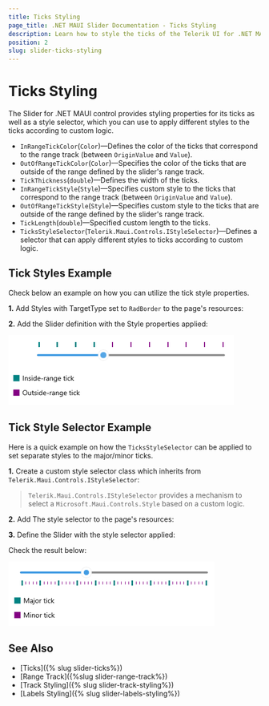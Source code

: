 ```yaml
---
title: Ticks Styling
page_title: .NET MAUI Slider Documentation - Ticks Styling
description: Learn how to style the ticks of the Telerik UI for .NET MAUI Slider. Set the size and style ticks within and outside of the range track differently.
position: 2
slug: slider-ticks-styling
---
```


# Ticks Styling

The Slider for .NET MAUI control provides styling properties for its ticks as well as a style selector, which you can use to apply different styles to the ticks according to custom logic.

 * `InRangeTickColor`(`Color`)&mdash;Defines the color of the ticks that correspond to the range track (between `OriginValue` and `Value`).
 * `OutOfRangeTickColor`(`Color`)&mdash;Specifies the color of the ticks that are outside of the range defined by the slider's range track.
 * `TickThickness`(`double`)&mdash;Defines the width of the ticks.
 * `InRangeTickStyle`(`Style`)&mdash;Specifies custom style to the ticks that correspond to the range track (between `OriginValue` and `Value`).
 * `OutOfRangeTickStyle`(`Style`)&mdash;Specifies custom style to the ticks that are outside of the range defined by the slider's range track.
 * `TickLength`(`double`)&mdash;Specified custom length to the ticks.
 * `TicksStyleSelector`(`Telerik.Maui.Controls.IStyleSelector`)&mdash;Defines a selector that can apply different styles to ticks according to custom logic.

## Tick Styles Example

Check below an example on how you can utilize the tick style properties.

**1.** Add Styles with TargetType set to `RadBorder` to the page's resources:

<snippet id='slider-ticksttyling-styles' />

**2.** Add the Slider definition with the Style properties applied:

<snippet id='slider-ticksttyling-xaml' />

![Telerik Slider for .NET MAUI Ticks Styling](images/slider-ticks-styling.png)

## Tick Style Selector Example

Here is a quick example on how the `TicksStyleSelector` can be applied to set separate styles to the major/minor ticks.

**1.** Create a custom style selector class which inherits from `Telerik.Maui.Controls.IStyleSelector`:

<snippet id='slider-ticks-styleselector-class' />

>`Telerik.Maui.Controls.IStyleSelector` provides a mechanism to select a `Microsoft.Maui.Controls.Style` based on a custom logic.

**2.** Add The style selector to the page's resources:

<snippet id='slider-tickstyleselector-selector'/>

**3.** Define the Slider with the style selector applied:

<snippet id='slider-tickstyleselector-xaml'/>

Check the result below:

![Telerik Slider for .NET MAUI Ticks Styling](images/slider-ticks-styleselector.png)

## See Also

- [Ticks]({% slug slider-ticks%})
- [Range Track]({%slug slider-range-track%})
- [Track Styling]({% slug slider-track-styling%})
- [Labels Styling]({% slug slider-labels-styling%})